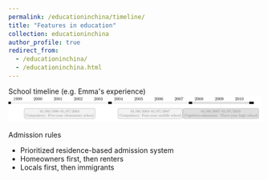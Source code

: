 ```yaml
---
permalink: /educationinchina/timeline/
title: "Features in education"
collection: educationinchina
author_profile: true
redirect_from: 
  - /educationinchina/
  - /educationinchina.html
---
```

School timeline (e.g. Emma's experience)
 <br/><img src='/images/education_timeline.png'>


Admission rules
* Prioritized residence-based admission system
* Homeowners first, then renters
* Locals first, then immigrants
